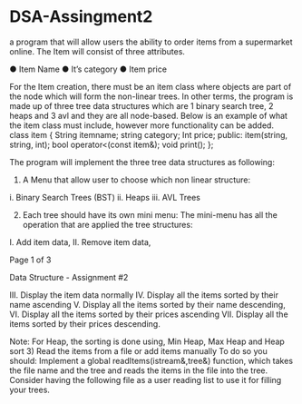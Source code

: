 # DSA-Assingment2

a program that will allow users the ability to order items from a
supermarket online. The Item will consist of three attributes.

● Item Name
● It’s category
● Item price

For the Item creation, there must be an item class where objects are part of
the node which will form the non-linear trees. In other terms, the program
is made up of three tree data structures which are 1 binary search tree,
2 heaps and 3 avl and they are all node-based.
Below is an example of what the item class must include, however more
functionality can be added.
class item
{
String itemname;
string category;
Int price;
public:
item(string, string, int);
bool operator<(const item&);
void print();
};

The program will implement the three tree data structures as following:
1) A Menu that allow user to choose which non linear structure:

i. Binary Search Trees (BST)
ii. Heaps
iii. AVL Trees

2) Each tree should have its own mini menu:
The mini-menu has all the operation that are applied the tree
structures:

I. Add item data,
II. Remove item data,

Page 1 of 3

Data Structure - Assignment #2

III. Display the item data normally
IV. Display all the items sorted by their name
ascending
V. Display all the items sorted by their name
descending,
VI. Display all the items sorted by their prices
ascending
VII. Display all the items sorted by their prices
descending.

Note: For Heap, the sorting is done using, Min Heap, Max Heap and
Heap sort
3) Read the items from a file or add items manually
To do so you should:
Implement a global
readItems(istream&,tree&) function, which takes the file name and
the tree and reads the items in the file into the tree. Consider having the following file as a user reading list to use it for filling your trees.
